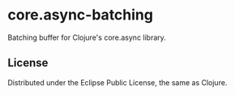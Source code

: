 
# core.async-batching

Batching buffer for Clojure's core.async library. 


## License

Distributed under the Eclipse Public License, the same as Clojure.
